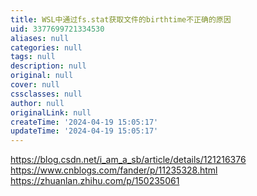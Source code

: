 ```yaml
---
title: WSL中通过fs.stat获取文件的birthtime不正确的原因
uid: 3377699721334530
aliases: null
categories: null
tags: null
description: null
original: null
cover: null
cssclasses: null
author: null
originalLink: null
createTime: '2024-04-19 15:05:17'
updateTime: '2024-04-19 15:05:17'
---
```

https://blog.csdn.net/i_am_a_sb/article/details/121216376
https://www.cnblogs.com/fander/p/11235328.html
https://zhuanlan.zhihu.com/p/150235061
